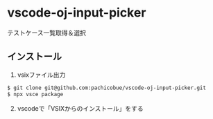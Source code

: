# vscode-oj-input-picker
テストケース一覧取得＆選択

## インストール

1. vsixファイル出力
```sh
$ git clone git@github.com:pachicobue/vscode-oj-input-picker.git
$ npx vsce package
```
2. vscodeで「VSIXからのインストール」をする
